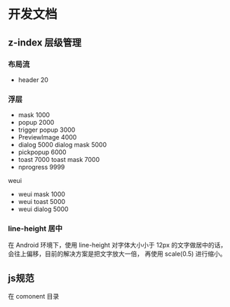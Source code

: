 # 开发文档

## z-index 层级管理

### 布局流

- header 20

### 浮层
- mask 1000
- popup 2000
- trigger popup 3000
- PreviewImage 4000
- dialog 5000 dialog mask 5000
- pickpopup 6000
- toast 7000 toast mask 7000
- nprogress 9999

weui
- weui mask 1000
- weui toast 5000
- weui dialog 5000

### line-height 居中
在 Android 环境下，使用 line-height 对字体大小小于 12px 的文字做居中的话，会往上偏移，目前的解决方案是把文字放大一倍，
再使用 scale(0.5) 进行缩小。

## js规范
在 comonent 目录
